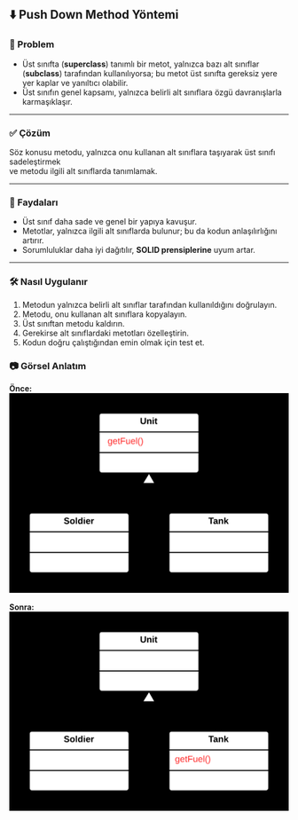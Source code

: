 ## ⬇️ Push Down Method Yöntemi

### 🐞 Problem



- Üst sınıfta (**superclass**) tanımlı bir metot, yalnızca bazı alt sınıflar (**subclass**) tarafından kullanılıyorsa;
  bu metot üst sınıfta gereksiz yere yer kaplar ve yanıltıcı olabilir.
- Üst sınıfın genel kapsamı, yalnızca belirli alt sınıflara özgü davranışlarla karmaşıklaşır.

---

### ✅ Çözüm

Söz konusu metodu, yalnızca onu kullanan alt sınıflara taşıyarak üst sınıfı sadeleştirmek  
ve metodu ilgili alt sınıflarda tanımlamak.

---

### 🌱 Faydaları

- Üst sınıf daha sade ve genel bir yapıya kavuşur.
- Metotlar, yalnızca ilgili alt sınıflarda bulunur; bu da kodun anlaşılırlığını artırır.
- Sorumluluklar daha iyi dağıtılır, **SOLID prensiplerine** uyum artar.

---

### 🛠️ Nasıl Uygulanır

1. Metodun yalnızca belirli alt sınıflar tarafından kullanıldığını doğrulayın.
2. Metodu, onu kullanan alt sınıflara kopyalayın.
3. Üst sınıftan metodu kaldırın.
4. Gerekirse alt sınıflardaki metotları özelleştirin.
5. Kodun doğru çalıştığından emin olmak için test et.



### 📷 Görsel Anlatım

**Önce:**  
![Önceki hali](before.png)

**Sonra:**  
![Sonraki hali](after.png)
